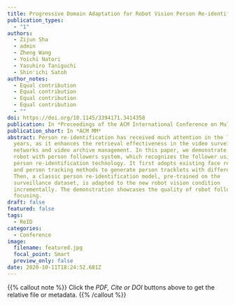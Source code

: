 ```yaml
---
title: Progressive Domain Adaptation for Robot Vision Person Re-identification
publication_types:
  - "1"
authors:
  - Zijun Sha
  - admin
  - Zheng Wang
  - Yoichi Natori
  - Yasuhiro Taniguchi
  - Shin'ichi Satoh
author_notes:
  - Equal contribution
  - Equal contribution
  - Equal contribution
  - Equal contribution
  - ""
doi: https://doi.org/10.1145/3394171.3414358
publication: In *Proceedings of the ACM International Conference on Multimedia*
publication_short: In *ACM MM*
abstract: Person re-identification has received much attention in the last few
  years, as it enhances the retrieval effectiveness in the video surveillance
  networks and video archive management. In this paper, we demonstrate a guiding
  robot with person followers system, which recognizes the follower using a
  person re-identification technology. It first adopts existing face recognition
  and person tracking methods to generate person tracklets with different IDs.
  Then, a classic person re-identification model, pre-trained on the
  surveillance dataset, is adapted to the new robot vision condition
  incrementally. The demonstration showcases the quality of robot follower
  focusing.
draft: false
featured: false
tags:
  - ReID
categories:
  - Conference
image:
  filename: featured.jpg
  focal_point: Smart
  preview_only: false
date: 2020-10-11T18:24:52.681Z
---
```

{{% callout note %}}
Click the *PDF, Cite or DOI* buttons above to get the relative file or metadata. 
{{% /callout %}}